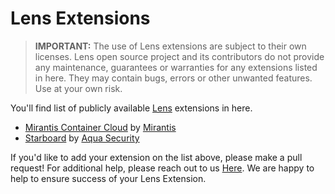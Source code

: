 # Lens Extensions

> **IMPORTANT:** The use of Lens extensions are subject to their own licenses. Lens open source project and its contributors do not provide any maintenance, guarantees or warranties for any extensions listed in here. They may contain bugs, errors or other unwanted features. Use at your own risk.

You'll find list of publicly available [Lens](https://k8slens.dev) extensions in here.

- [Mirantis Container Cloud](https://github.com/Mirantis/lens-extension-cc/) by [Mirantis](https://mirantis.com)
- [Starboard](https://github.com/aquasecurity/starboard-lens-extension) by [Aqua Security](https://www.aquasec.com/)

If you'd like to add your extension on the list above, please make a pull request!  For additional help, please reach out to us [Here](https://docs.google.com/forms/d/1kP7cm84z76lUoqvJNVain-WZBrSIsmpympXcWUjXF1Y/edit?ts=5faadc8e&gxids=7628).  We are happy to help to ensure success of your Lens Extension.

